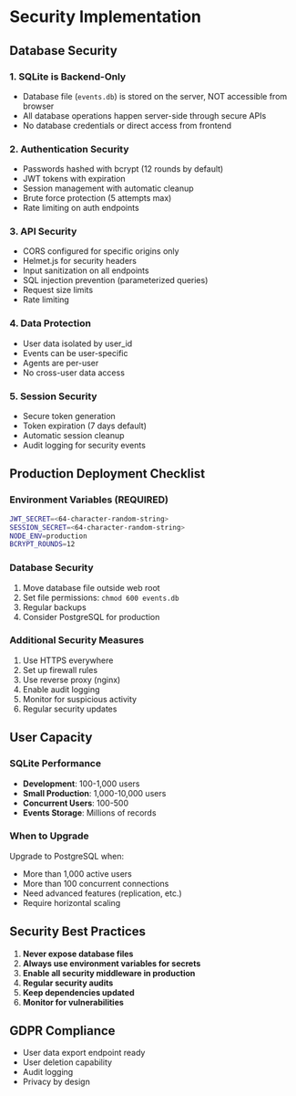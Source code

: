 # Security Implementation

## Database Security

### 1. **SQLite is Backend-Only**
- Database file (`events.db`) is stored on the server, NOT accessible from browser
- All database operations happen server-side through secure APIs
- No database credentials or direct access from frontend

### 2. **Authentication Security**
- Passwords hashed with bcrypt (12 rounds by default)
- JWT tokens with expiration
- Session management with automatic cleanup
- Brute force protection (5 attempts max)
- Rate limiting on auth endpoints

### 3. **API Security**
- CORS configured for specific origins only
- Helmet.js for security headers
- Input sanitization on all endpoints
- SQL injection prevention (parameterized queries)
- Request size limits
- Rate limiting

### 4. **Data Protection**
- User data isolated by user_id
- Events can be user-specific
- Agents are per-user
- No cross-user data access

### 5. **Session Security**
- Secure token generation
- Token expiration (7 days default)
- Automatic session cleanup
- Audit logging for security events

## Production Deployment Checklist

### Environment Variables (REQUIRED)
```bash
JWT_SECRET=<64-character-random-string>
SESSION_SECRET=<64-character-random-string>
NODE_ENV=production
BCRYPT_ROUNDS=12
```

### Database Security
1. Move database file outside web root
2. Set file permissions: `chmod 600 events.db`
3. Regular backups
4. Consider PostgreSQL for production

### Additional Security Measures
1. Use HTTPS everywhere
2. Set up firewall rules
3. Use reverse proxy (nginx)
4. Enable audit logging
5. Monitor for suspicious activity
6. Regular security updates

## User Capacity

### SQLite Performance
- **Development**: 100-1,000 users
- **Small Production**: 1,000-10,000 users
- **Concurrent Users**: 100-500
- **Events Storage**: Millions of records

### When to Upgrade
Upgrade to PostgreSQL when:
- More than 1,000 active users
- More than 100 concurrent connections
- Need advanced features (replication, etc.)
- Require horizontal scaling

## Security Best Practices

1. **Never expose database files**
2. **Always use environment variables for secrets**
3. **Enable all security middleware in production**
4. **Regular security audits**
5. **Keep dependencies updated**
6. **Monitor for vulnerabilities**

## GDPR Compliance
- User data export endpoint ready
- User deletion capability
- Audit logging
- Privacy by design